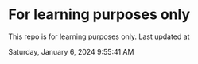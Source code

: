 # For learning purposes only
This repo is for learning purposes only.
Last updated at

Saturday, January 6, 2024 9:55:41 AM

